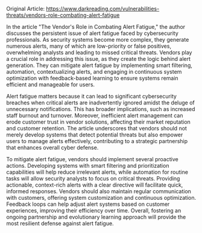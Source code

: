 Original Article: https://www.darkreading.com/vulnerabilities-threats/vendors-role-combating-alert-fatigue

In the article "The Vendor's Role in Combating Alert Fatigue," the author discusses the persistent issue of alert fatigue faced by cybersecurity professionals. As security systems become more complex, they generate numerous alerts, many of which are low-priority or false positives, overwhelming analysts and leading to missed critical threats. Vendors play a crucial role in addressing this issue, as they create the logic behind alert generation. They can mitigate alert fatigue by implementing smart filtering, automation, contextualizing alerts, and engaging in continuous system optimization with feedback-based learning to ensure systems remain efficient and manageable for users.

Alert fatigue matters because it can lead to significant cybersecurity breaches when critical alerts are inadvertently ignored amidst the deluge of unnecessary notifications. This has broader implications, such as increased staff burnout and turnover. Moreover, inefficient alert management can erode customer trust in vendor solutions, affecting their market reputation and customer retention. The article underscores that vendors should not merely develop systems that detect potential threats but also empower users to manage alerts effectively, contributing to a strategic partnership that enhances overall cyber defense.

To mitigate alert fatigue, vendors should implement several proactive actions. Developing systems with smart filtering and prioritization capabilities will help reduce irrelevant alerts, while automation for routine tasks will allow security analysts to focus on critical threats. Providing actionable, context-rich alerts with a clear directive will facilitate quick, informed responses. Vendors should also maintain regular communication with customers, offering system customization and continuous optimization. Feedback loops can help adjust alert systems based on customer experiences, improving their efficiency over time. Overall, fostering an ongoing partnership and evolutionary learning approach will provide the most resilient defense against alert fatigue.